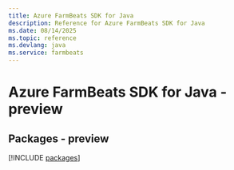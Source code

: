 ```yaml
---
title: Azure FarmBeats SDK for Java
description: Reference for Azure FarmBeats SDK for Java
ms.date: 08/14/2025
ms.topic: reference
ms.devlang: java
ms.service: farmbeats
---
```

# Azure FarmBeats SDK for Java - preview
## Packages - preview
[!INCLUDE [packages](farmbeats-index.md)]
